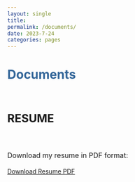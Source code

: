 ```yaml
---
layout: single
title: 
permalink: /documents/
date: 2023-7-24
categories: pages
---
```

<style>
   /* Style for the title */
    h1 {
        color:  #336699; /* Change the title text color to blue */
    }
</style>

<!-- Title of the page in blue -->
<h1>Documents</h1>

 <div style="text-align: justify; font-size: 17px;">     
    <h2><strong><br>RESUME</strong></h2><br>                
    <p style="line-height: 1.5; font-size: 16px;">
      Download my resume in PDF format:    
    </p>
   </div> 

[Download Resume PDF](/assets/images/ResumeTemp.pdf)

<!--
 <div style="text-align: justify; font-size: 17px;">     
    <h2><strong><br>UNOFFICIAL TRANSCRIPT</strong></h2><br>                
    <p style="line-height: 1.5; font-size: 16px;">
      Download my unofficial transcript in PDF format:    
    </p>
   </div>    

[Download Transcript PDF](/assets/images/unofficial_transcript.pdf)
-->
